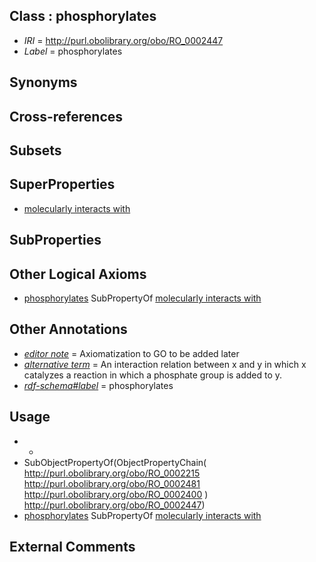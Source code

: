 
## Class : phosphorylates

 * *IRI* = http://purl.obolibrary.org/obo/RO_0002447
 * *Label* = phosphorylates

## Synonyms


## Cross-references


## Subsets


## SuperProperties

 * [molecularly interacts with](../../RO/36/RO_0002436.md)

## SubProperties


## Other Logical Axioms

 * [phosphorylates](../../RO/47/RO_0002447.md) SubPropertyOf [molecularly interacts with](../../RO/36/RO_0002436.md)

## Other Annotations

 * *[editor note](../../IAO/16/IAO_0000116.md)* = Axiomatization to GO to be added later
 * *[alternative term](../../IAO/18/IAO_0000118.md)* = An interaction relation between x and y in which x catalyzes a reaction in which a phosphate group is added to y.
 * *[rdf-schema#label](../../el/rdf-schema#label.md)* = phosphorylates

## Usage

 * -
 * SubObjectPropertyOf(ObjectPropertyChain( <http://purl.obolibrary.org/obo/RO_0002215> <http://purl.obolibrary.org/obo/RO_0002481> <http://purl.obolibrary.org/obo/RO_0002400> ) <http://purl.obolibrary.org/obo/RO_0002447>)
 * [phosphorylates](../../RO/47/RO_0002447.md) SubPropertyOf [molecularly interacts with](../../RO/36/RO_0002436.md)

## External Comments

